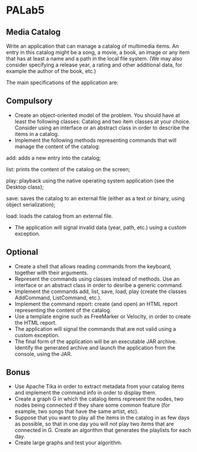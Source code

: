 # PALab5

## Media Catalog

Write an application that can manage a catalog of multimedia items. An entry in this catalog might be a song, a movie, a book, an image or any item that has at least a name and a path in the local file system. (We may also consider specifying a release year, a rating and other additional data, for example the author of the book, etc.)

The main specifications of the application are:

## Compulsory

- Create an object-oriented model of the problem. You should have at least the following classes: Catalog and two item classes at your choice. Consider using an interface or an abstract class in order to describe the items in a catalog.
- Implement the following methods representing commands that will manage the content of the catalog:

add: adds a new entry into the catalog;

list: prints the content of the catalog on the screen;

play: playback using the native operating system application (see the Desktop class);

save: saves the catalog to an external file (either as a text or binary, using object serialization);

load: loads the catalog from an external file.
- The application will signal invalid data (year, path, etc.) using a custom exception.

## Optional

- Create a shell that allows reading commands from the keyboard, together with their arguments.
- Represent the commands using classes instead of methods. Use an interface or an abstract class in order to desribe a generic command.
- Implement the commands add, list, save, load, play (create the classes AddCommand, ListCommand, etc.).
- Implement the command report: create (and open) an HTML report representing the content of the catalog.
- Use a template engine such as FreeMarker or Velocity, in order to create the HTML report.
- The application will signal the commands that are not valid using a custom exception.
- The final form of the application will be an executable JAR archive. Identify the generated archive and launch the application from the console, using the JAR.

## Bonus

- Use Apache Tika in order to extract metadata from your catalog items and implement the command info in order to display them.
- Create a graph G in which the catalog items represent the nodes, two nodes being connected if they share some common feature (for example, two songs that have the same artist, etc).
- Suppose that you want to play all the items in the catalog in as few days as possible, so that in one day you will not play two items that are connected in G. Create an algorithm that generates the playlists for each day.
- Create large graphs and test your algorithm.
